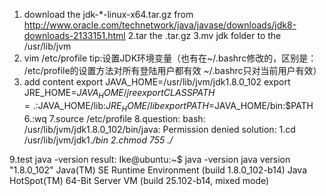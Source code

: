 1. download the jdk-*-linux-x64.tar.gz from http://www.oracle.com/technetwork/java/javase/downloads/jdk8-downloads-2133151.html
2.tar the .tar.gz 
3.mv jdk  folder to the /usr/lib/jvm
4. vim /etc/profile  tip:设置JDK环境变量（也有在~/.bashrc修改的，区别是：
	/etc/profile的设置方法对所有登陆用户都有效
	~/.bashrc只对当前用户有效）
5. add content
	export JAVA_HOME=/usr/lib/jvm/jdk1.8.0_102
	export JRE_HOME=$JAVA_HOME/jre
	export CLASSPATH=.:$JAVA_HOME/lib:$JRE_HOME/lib
	export PATH=$JAVA_HOME/bin:$PATH
6.:wq
7.source /etc/profile
8.question:
	bash: /usr/lib/jvm/jdk1.8.0_102/bin/java: Permission denied
  solution:
	1.cd /usr/lib/jvm/jdk1.*/bin
	2.chmod 755 ./*

9.test java -version
	result:
	Ike@ubuntu:~$ java -version
	java version "1.8.0_102"
	Java(TM) SE Runtime Environment (build 1.8.0_102-b14)
	Java HotSpot(TM) 64-Bit Server VM (build 25.102-b14, mixed mode)

